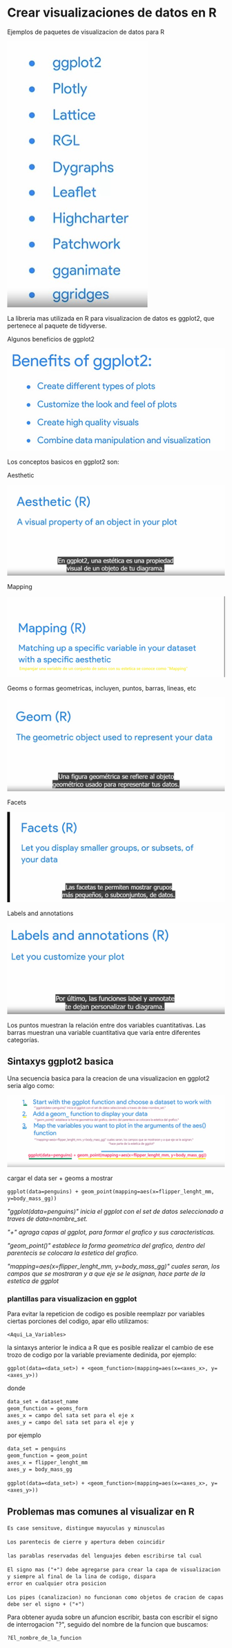 # Crear visualizaciones de datos en R

Ejemplos de paquetes de visualizacion de datos para R

![Alt text](image-3.png)

La libreria mas utilizada en R para visualizacion de datos es ggplot2, que pertenece al paquete de tidyverse.

Algunos beneficios de ggplot2

![Alt text](image-2.png)

Los conceptos basicos en ggplot2 son:

Aesthetic

![Alt text](image.png)

Mapping

![Alt text](image-6.png)

Geoms o formas geometricas, incluyen, puntos, barras, lineas, etc

![Alt text](image-1.png)

Facets

![Alt text](image-4.png)

Labels and annotations

![Alt text](image-5.png)

Los puntos muestran la relación entre dos variables cuantitativas. Las barras muestran una variable cuantitativa que varía
entre diferentes categorías.

## Sintaxys ggplot2 basica

Una secuencia basica para la creacion de una visualizacion en ggplot2 seria algo como:

![Alt text](image-8.png)

cargar el data ser + geoms a mostrar

    ggplot(data=penguins) + geom_point(mapping=aes(x=flipper_lenght_mm, y=body_mass_gg))

*"ggplot(data=penguins)" inicia el ggplot con el set de datos seleccionado a traves de data=nombre_set.*

*"+" agraga capas al ggplot, para formar el grafico y sus caracteristicas.*

*"geom_point()" establece la forma geometrica del grafico, dentro del parentecis se colocara la estetica del grafico.*

*"mapping=aes(x=flipper_lenght_mm, y=body_mass_gg)" cuales seran, los campos que se mostraran y a que eje se le asignan,*
                                                  *hace parte de la estetica de ggplot*

### plantillas para visualizacion en ggplot

Para evitar la repeticion de codigo es posible reemplazr por variables ciertas porciones del codigo, apar ello utilizamos:

    <Aqui_La_Variables>

la sintaxys anterior le indica a R que es posible realizar el cambio de ese trozo de codigo por la variable previamente
dedinida, por ejemplo:

    ggplot(data=<data_set>) + <geom_function>(mapping=aes(x=<axes_x>, y=<axes_y>))

donde

    data_set = dataset_name
    geom_function = geoms_form
    axes_x = campo del sata set para el eje x
    axes_y = campo del sata set para el eje y

por ejemplo

    data_set = penguins
    geom_function = geom_point
    axes_x = flipper_lenght_mm
    axes_y = body_mass_gg

    ggplot(data=<data_set>) + <geom_function>(mapping=aes(x=<axes_x>, y=<axes_y>))

## Problemas mas comunes al visualizar en R

    Es case sensituve, distingue mayuculas y minusculas

    Los parentecis de cierre y apertura deben coincidir

    las parablas reservadas del lenguajes deben escribirse tal cual

    El signo mas ("+") debe agregarse para crear la capa de visualizacion y siempre al final de la lina de codigo, dispara
    error en cualquier otra posicion

    Los pipes (canalizacion) no funcionan como objetos de cracion de capas debe ser el signo + ("+")

Para obtener ayuda sobre un afuncion escribir, basta con escribir el signo de interrogacion "?", seguido del nombre de la
funcion que buscamos:

    ?El_nombre_de_la_funcion
